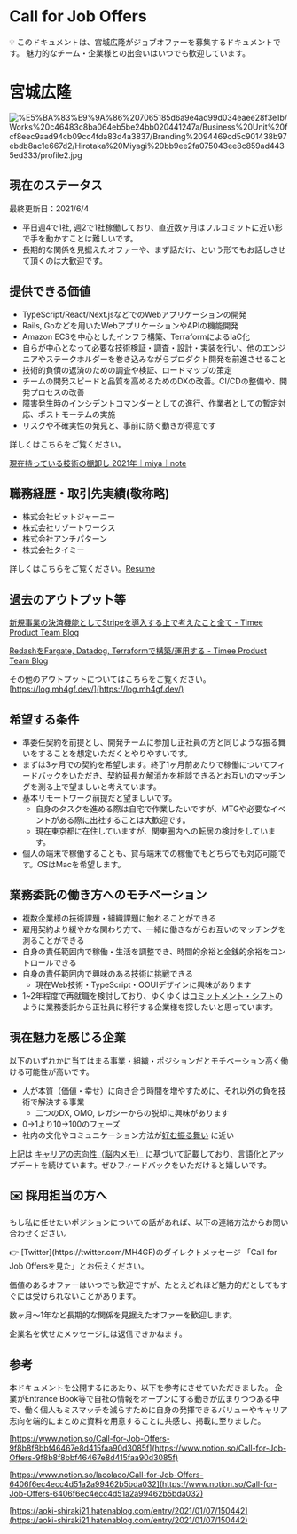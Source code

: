 # Call for Job Offers

<aside>
💡 このドキュメントは、宮城広隆がジョブオファーを募集するドキュメントです。
魅力的なチーム・企業様との出会いはいつでも歓迎しています。

</aside>

# 宮城広隆

![%E5%BA%83%E9%9A%86%207065185d6a9e4ad99d034eaee28f3e1b/Works%20c46483c8ba064eb5be24bb020441247a/Business%20Unit%20fcf8eec9aad94cb09cc4fda83d4a3837/Branding%2094469cd5c901438b97ebdb8ac1e667d2/Hirotaka%20Miyagi%20bb9ee2fa075043ee8c859ad4435ed333/profile2.jpg](%E5%BA%83%E9%9A%86%207065185d6a9e4ad99d034eaee28f3e1b/Works%20c46483c8ba064eb5be24bb020441247a/Business%20Unit%20fcf8eec9aad94cb09cc4fda83d4a3837/Branding%2094469cd5c901438b97ebdb8ac1e667d2/Hirotaka%20Miyagi%20bb9ee2fa075043ee8c859ad4435ed333/profile2.jpg)

## 現在のステータス

最終更新日：2021/6/4

- 平日週4で1社, 週2で1社稼働しており、直近数ヶ月はフルコミットに近い形で手を動かすことは難しいです。
- 長期的な関係を見据えたオファーや、まず話だけ、という形でもお話しさせて頂くのは大歓迎です。

## 提供できる価値

- TypeScript/React/Next.jsなどでのWebアプリケーションの開発
- Rails, Goなどを用いたWebアプリケーションやAPIの機能開発
- Amazon ECSを中心としたインフラ構築、TerraformによるIaC化
- 自らが中心となって必要な技術検証・調査・設計・実装を行い、他のエンジニアやステークホルダーを巻き込みながらプロダクト開発を前進させること
- 技術的負債の返済のための調査や検証、ロードマップの策定
- チームの開発スピードと品質を高めるためのDXの改善。CI/CDの整備や、開発プロセスの改善
- 障害発生時のインシデントコマンダーとしての進行、作業者としての暫定対応、ポストモーテムの実施
- リスクや不確実性の発見と、事前に防ぐ動きが得意です

詳しくはこちらをご覧ください。

[現在持っている技術の棚卸し 2021年｜miya｜note](https://note.com/mh4gf/n/n678b2a5dfb89)

## 職務経歴・取引先実績(敬称略)

- 株式会社ビットジャーニー
- 株式会社リゾートワークス
- 株式会社アンチパターン
- 株式会社タイミー

詳しくはこちらをご覧ください。[Resume](https://www.notion.so/Resume-9256eb4065324496bd586236e796ceb8) 

## 過去のアウトプット等

[新規事業の決済機能としてStripeを導入する上で考えたこと全て - Timee Product Team Blog](https://tech.timee.co.jp/entry/2020/12/10/131108)

[RedashをFargate, Datadog, Terraformで構築/運用する - Timee Product Team Blog](https://tech.timee.co.jp/entry/2020/04/20/175821)

その他のアウトプットについてはこちらをご覧ください。 [https://log.mh4gf.dev/](https://log.mh4gf.dev/)

## 希望する条件

- 準委任契約を前提とし、開発チームに参加し正社員の方と同じような振る舞いをすることを想定いただくとやりやすいです。
- まずは3ヶ月での契約を希望します。終了1ヶ月前あたりで稼働についてフィードバックをいただき、契約延長か解消かを相談できるとお互いのマッチングを測る上で望ましいと考えています。
- 基本リモートワーク前提だと望ましいです。
    - 自身のタスクを進める際は自宅で作業したいですが、MTGや必要なイベントがある際に出社することは大歓迎です。
    - 現在東京都に在住していますが、関東圏内への転居の検討をしています。
- 個人の端末で稼働することも、貸与端末での稼働でもどちらでも対応可能です。OSはMacを希望します。

## 業務委託の働き方へのモチベーション

- 複数企業様の技術課題・組織課題に触れることができる
- 雇用契約より緩やかな関わり方で、一緒に働きながらお互いのマッチングを測ることができる
- 自身の責任範囲内で稼働・生活を調整でき、時間的余裕と金銭的余裕をコントロールできる
- 自身の責任範囲内で興味のある技術に挑戦できる
    - 現在Web技術・TypeScript・OOUIデザインに興味があります
- 1~2年程度で再就職を検討しており、ゆくゆくは[コミットメント・シフト](https://www.works-i.com/column/works03/detail053.html)のように業務委託から正社員に移行する企業様を探したいと思っています。

## 現在魅力を感じる企業

以下のいずれかに当てはまる事業・組織・ポジションだとモチベーション高く働ける可能性が高いです。

- 人が本質（価値・幸せ）に向き合う時間を増やすために、それ以外の負を技術で解決する事業
    - 二つのDX, OMO, レガシーからの脱却に興味があります
- 0→1より10→100のフェーズ
- 社内の文化やコミュニケーション方法が[好む振る舞い](https://www.notion.so/af1773a4f68b4ba190f8f8c551453b38) に近い

上記は [キャリアの志向性（脳内メモ）](https://www.notion.so/49c526f267ab43a59b95f525853bcc68) に基づいて記載しており、言語化とアップデートを続けています。ぜひフィードバックをいただけると嬉しいです。

## ✉️ 採用担当の方へ

もし私に任せたいポジションについての話があれば、以下の連絡方法からお問い合わせください。

<aside>
👉 [Twitter](https://twitter.com/MH4GF)のダイレクトメッセージ 「Call for Job Offersを見た」とお伝えください。

</aside>

価値のあるオファーはいつでも歓迎ですが、たとえどれほど魅力的だとしてもすぐには受けられないことがあります。

数ヶ月〜1年など長期的な関係を見据えたオファーを歓迎します。

企業名を伏せたメッセージには返信できかねます。

## 参考

本ドキュメントを公開するにあたり、以下を参考にさせていただきました。
企業がEntrance Book等で自社の情報をオープンにする動きが広まりつつある中で、働く個人もミスマッチを減らすために自身の発揮できるバリューやキャリア志向を端的にまとめた資料を用意することに共感し、掲載に至りました。

[https://www.notion.so/Call-for-Job-Offers-9f8b8f8bbf46467e8d415faa90d3085f](https://www.notion.so/Call-for-Job-Offers-9f8b8f8bbf46467e8d415faa90d3085f)

[https://www.notion.so/lacolaco/Call-for-Job-Offers-6406f6ec4ecc4d51a2a99462b5bda032](https://www.notion.so/Call-for-Job-Offers-6406f6ec4ecc4d51a2a99462b5bda032)

[https://aoki-shiraki21.hatenablog.com/entry/2021/01/07/150442](https://aoki-shiraki21.hatenablog.com/entry/2021/01/07/150442)